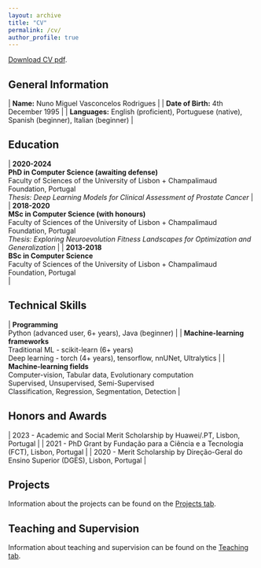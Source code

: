 ```yaml
---
layout: archive
title: "CV"
permalink: /cv/
author_profile: true
---
```


<div class="wordwrap"><a href="{{ site.baseurl }}/files/cv.pdf">Download CV pdf</a>.</div>


## General Information


| **Name:** Nuno Miguel Vasconcelos Rodrigues                                                      |
| **Date of Birth:** 4th December 1995                                                             |
| **Languages:** English (proficient), Portuguese (native), Spanish (beginner), Italian (beginner) |


## Education

| **2020-2024**<br />**PhD in Computer Science (awaiting defense)**<br />Faculty of Sciences of the University of Lisbon + Champalimaud Foundation, Portugal<br />*Thesis: Deep Learning Models for Clinical Assessment of Prostate Cancer* |
| **2018-2020**<br />**MSc in Computer Science (with honours)**<br />Faculty of Sciences of the University of Lisbon + Champalimaud Foundation, Portugal<br />*Thesis: Exploring Neuroevolution Fitness Landscapes for Optimization and Generalization* |
| **2013-2018**<br />**BSc in Computer Science**<br />Faculty of Sciences of the University of Lisbon + Champalimaud Foundation, Portugal<br /> |


## Technical Skills

| **Programming**<br />Python (advanced user, 6+ years), Java (beginner) |
| **Machine-learning frameworks**<br />Traditional ML - scikit-learn (6+ years)<br />Deep learning - torch (4+ years), tensorflow, nnUNet, Ultralytics |
| **Machine-learning fields**<br />Computer-vision, Tabular data, Evolutionary computation<br />Supervised, Unsupervised, Semi-Supervised<br />Classification, Regression, Segmentation, Detection |


## Honors and Awards

| 2023 - Academic and Social Merit Scholarship by Huawei/.PT, Lisbon, Portugal |
| 2021 - PhD Grant by Fundação para a Ciência e a Tecnologia (FCT), Lisbon, Portugal |
| 2020 - Merit Scholarship by Direção-Geral do Ensino Superior (DGES), Lisbon, Portugal |


## Projects

<div class="wordwrap">Information about the projects can be found on the <a href="{{ site.baseurl }}/projects/">Projects tab</a>.</div>


## Teaching and Supervision

<div class="wordwrap">Information about teaching and supervision can be found on the <a href="{{ site.baseurl }}/teaching/">Teaching tab</a>.</div>
